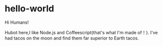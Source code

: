 # hello-world

Hi Humans!

Hubot here,I like Node.js and Coffeescript(that's what I'm made of！).
I've had tacos on the moon and find them far superior to Earth tacos.
